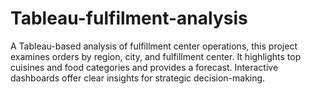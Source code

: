# Tableau-fulfilment-analysis
A Tableau-based analysis of fulfillment center operations, this project examines orders by region, city, and fulfillment center. It highlights top cuisines and food categories and provides a forecast. Interactive dashboards offer clear insights for strategic decision-making.
